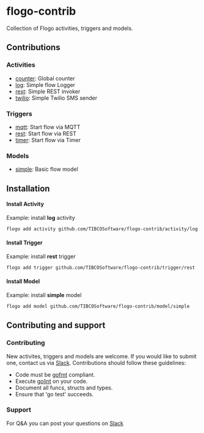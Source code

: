 # flogo-contrib
Collection of Flogo activities, triggers and models.

## Contributions

### Activities
* [counter](activity/counter): Global counter 
* [log](activity/log): Simple flow Logger 
* [rest](activity/rest): Simple REST invoker
* [twilio](activity/twilio): Simple Twilio SMS sender

### Triggers
* [mqtt](trigger/mqtt): Start flow via MQTT
* [rest](trigger/rest): Start flow via REST
* [timer](trigger/timer): Start flow via Timer
 
### Models
* [simple](model/simple): Basic flow model

## Installation

#### Install Activity
Example: install **log** activity

```bash
flogo add activity github.com/TIBCOSoftware/flogo-contrib/activity/log
```
#### Install Trigger
Example: install **rest** trigger

```bash
flogo add trigger github.com/TIBCOSoftware/flogo-contrib/trigger/rest
```
#### Install Model
Example: install **simple** model

```bash
flogo add model github.com/TIBCOSoftware/flogo-contrib/model/simple
```

## Contributing and support

### Contributing

New activites, triggers and models are welcome. If you would like to submit one, contact us via [Slack](https://tibco-cloud.slack.com/messages/flogo-general/).  Contributions should follow these guidelines:

* Code must be [gofmt](https://golang.org/cmd/gofmt/) compliant.
* Execute [golint](https://github.com/golang/lint) on your code.
* Document all funcs, structs and types.
* Ensure that 'go test' succeeds.

### Support
For Q&A you can post your questions on [Slack](https://tibco-cloud.slack.com/messages/flogo-general/)

